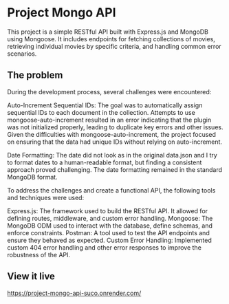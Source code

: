# Project Mongo API

This project is a simple RESTful API built with Express.js and MongoDB using Mongoose. It includes endpoints for fetching collections of movies, retrieving individual movies by specific criteria, and handling common error scenarios.

## The problem

During the development process, several challenges were encountered:

Auto-Increment Sequential IDs: The goal was to automatically assign sequential IDs to each document in the collection. Attempts to use mongoose-auto-increment resulted in an error indicating that the plugin was not initialized properly, leading to duplicate key errors and other issues. Given the difficulties with mongoose-auto-increment, the project focused on ensuring that the data had unique IDs without relying on auto-increment.

Date Formatting: The date did not look as in the original data.json and I try to format dates to a human-readable format, but finding a consistent approach proved challenging. The date formatting remained in the standard MongoDB format.

To address the challenges and create a functional API, the following tools and techniques were used:

Express.js: The framework used to build the RESTful API. It allowed for defining routes, middleware, and custom error handling.
Mongoose: The MongoDB ODM used to interact with the database, define schemas, and enforce constraints.
Postman: A tool used to test the API endpoints and ensure they behaved as expected.
Custom Error Handling: Implemented custom 404 error handling and other error responses to improve the robustness of the API.

## View it live

https://project-mongo-api-suco.onrender.com/
